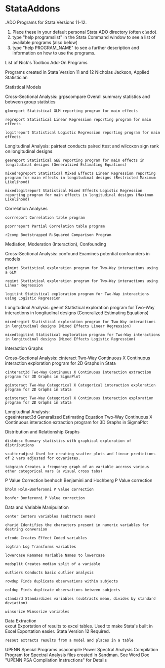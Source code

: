 StataAddons
===========

.ADO Programs for Stata Versions 11-12.

1) Place these in your default personal Stata ADO directory (often c:\ado).
2) type "help programslist" in the Stata Command window to see a list of available programs (also below)
3) type "help PROGRAM_NAME" to see a further description and information on how to use the programs.


 List of Nick's Toolbox Add-On Programs

Programs created in Stata Version 11 and 12
Nicholas Jackson, Applied Statistician



 Statistical Models

 Cross-Sectional Analysis:
    grpscompare Overall summary statistics and between group statistics

    glmreport Statistical GLM reporting program for main effects

    regreport Statistical Linear Regression reporting program for main effects

    logitreport Statistical Logistic Regression reporting program for main effects

 Longitudinal Analysis:
    pairtest conducts paired ttest and wilcoxon sign rank on longitudinal designs

    geereport Statistical GEE reporting program for main effects in longitudinal designs (Generalized Estimating Equations)

    mixedregreport Statistical Mixed Effects Linear Regression reporting program for main effects in longitudinal designs (Restricted Maximum Likelihood)

    mixedlogitreport Statistical Mixed Effects Logistic Regression reporting program for main effects in longitudinal designs (Maximum Likelihood)



 Correlation Analyses                      
        
    corrreport Correlation table program

    pcorrreport Partial Correlation table program

    r2comp Bootstrapped R-Squared Comparison Program



 Mediation, Moderation (Interaction), Confounding                  
        
 Cross-Sectional Analysis: 
    confound Examines potential confounders in models

    glmint Statistical exploration program for Two-Way interactions using a GLM

    regint Statistical exploration program for Two-Way interactions using Linear Regression

    logitint Statistical exploration program for Two-Way interactions using Logistic Regression

 Longitudinal Analysis:
    geeint Statistical exploration program for Two-Way interactions in longitudinal designs (Generalized Estimating Equations)

    mixedregint Statistical exploration program for Two-Way interactions in longitudinal designs (Mixed Effects Linear Regression)

    mixedlogitint Statistical exploration program for Two-Way interactions in longitudinal designs (Mixed Effects Logistic Regression)



 Interaction Graphs        

 Cross-Sectional Analysis: 
    cinteract Two-Way Continuous X Continuous interaction exploration program for 2D Graphs in Stata

    cinteract3d Two-Way Continuous X Continuous interaction extraction program for 3D Graphs in SigmaPlot

    gginteract Two-Way Categorical X Categorical interaction exploration program for 2D Graphs in Stata

    gcinteract Two-Way Categorical X Continuous interaction exploration program for 2D Graphs in Stata

 Longitudinal Analysis:            
    cgeeinteract3d Generalized Estimating Equation Two-Way Continuous X Continuous interaction extraction program for 3D Graphs in SigmaPlot


        
 Distribution and Relationship Graphs              

    distdesc Summary statistics with graphical exploration of distributions

    scatteradjust Used for creating scatter plots and linear predictions of 2 vars adjusted for covariates.

    tabgraph Creates a frequency graph of an variable accross various other categorical vars (a visual cross tabs)



 P Value Correction
    benhoch Benjamini and Hochberg P Value correction

    bholm Holm-Bonferonni P Value correction

    bonfer Bonferonni P Value correction

        
        
 Data and Variable Manipulation            
        
    center Centers variables (subtracts mean)

    charid Identifies the characters present in numeric variables for destring conversion

    efcode Creates Effect Coded variables

    logtran Log Transforms variables

    lowercase Renames Variable Names to lowercase

    medsplit Creates median split of a variable

    outliers Conducts basic outlier analysis

    rowdup Finds duplicate observations within subjects

    coldup Finds duplicate observations between subjects

    standard Standardizes variables (subtracts mean, divides by standard deviation)

    winsorize Winsorize variables

                                

 Data Extraction           
    exout Exportation of results to excel tables. Used to make Stata's built in Excel Exportation easier.  Stata Version 12 Required.

    resout extracts results from a model and places in a table

        
 UPENN Special Programs
    psacompile Power Spectral Analysis Compilation Program for Spectral Analysis files created in Sandman. See Word Doc "UPENN PSA Compilation Instructions" for Details

